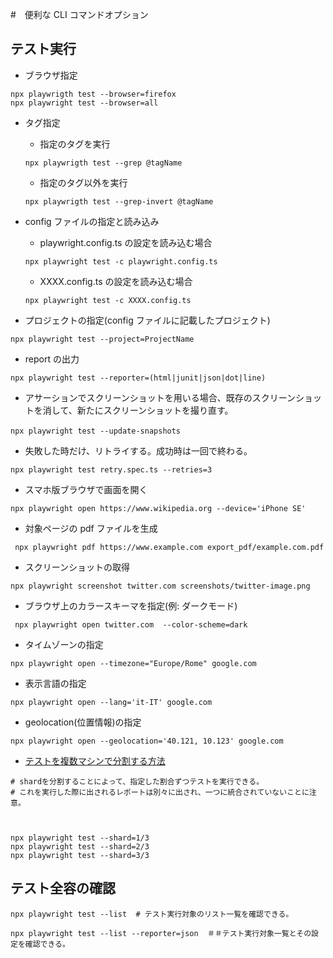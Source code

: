 #　便利な CLI コマンドオプション

## テスト実行

- ブラウザ指定

```
npx playwrigth test --browser=firefox
npx playwright test --browser=all
```

- タグ指定

  - 指定のタグを実行

  ```
  npx playwrigth test --grep @tagName
  ```

  - 指定のタグ以外を実行

  ```
  npx playwrigth test --grep-invert @tagName
  ```

- config ファイルの指定と読み込み

  - playwright.config.ts の設定を読み込む場合

  ```
  npx playwright test -c playwright.config.ts
  ```

  - XXXX.config.ts の設定を読み込む場合

  ```
  npx playwright test -c XXXX.config.ts
  ```

- プロジェクトの指定(config ファイルに記載したプロジェクト)

```
npx playwright test --project=ProjectName
```

- report の出力

```
npx playwright test --reporter=(html|junit|json|dot|line)
```

- アサーションでスクリーンショットを用いる場合、既存のスクリーンショットを消して、新たにスクリーンショットを撮り直す。

```
npx playwright test --update-snapshots　
```

- 失敗した時だけ、リトライする。成功時は一回で終わる。

```
npx playwright test retry.spec.ts --retries=3
```

- スマホ版ブラウザで画面を開く

```
npx playwright open https://www.wikipedia.org --device='iPhone SE'
```

- 対象ページの pdf ファイルを生成

```
 npx playwright pdf https://www.example.com export_pdf/example.com.pdf
```

- スクリーンショットの取得

```
npx playwright screenshot twitter.com screenshots/twitter-image.png
```

- ブラウザ上のカラースキーマを指定(例: ダークモード)

```
 npx playwright open twitter.com  --color-scheme=dark
```

- タイムゾーンの指定

```
npx playwright open --timezone="Europe/Rome" google.com
```

- 表示言語の指定

```
npx playwright open --lang='it-IT' google.com
```

- geolocation(位置情報)の指定

```
npx playwright open --geolocation='40.121, 10.123' google.com
```

- [テストを複数マシンで分割する方法](https://playwright.dev/docs/test-parallel#shard-tests-between-multiple-machines)

```
# shardを分割することによって、指定した割合ずつテストを実行できる。
# これを実行した際に出されるレポートは別々に出され、一つに統合されていないことに注意。



npx playwright test --shard=1/3
npx playwright test --shard=2/3
npx playwright test --shard=3/3
```

## テスト全容の確認

```
npx playwright test --list  # テスト実行対象のリスト一覧を確認できる。
```

```
npx playwright test --list --reporter=json  ＃＃テスト実行対象一覧とその設定を確認できる。
```

